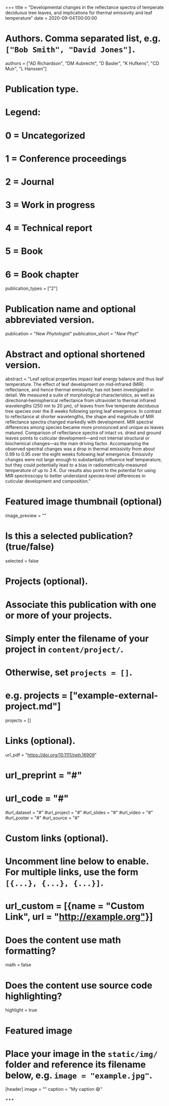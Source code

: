 +++
title = "Developmental changes in the reflectance spectra of temperate deciduous tree leaves, and implications for thermal emissivity and leaf temperature"
date = 2020-09-04T00:00:00

# Authors. Comma separated list, e.g. `["Bob Smith", "David Jones"]`.
authors = ["AD Richardson", "DM Aubrecht", "D Basler", "K Hufkens", "CD Muir", "L Hanssen"]

# Publication type.
# Legend:
# 0 = Uncategorized
# 1 = Conference proceedings
# 2 = Journal
# 3 = Work in progress
# 4 = Technical report
# 5 = Book
# 6 = Book chapter
publication_types = ["2"]

# Publication name and optional abbreviated version.
publication = "*New Phytologist*"
publication_short = "*New Phyt*"

# Abstract and optional shortened version.
abstract = "Leaf optical properties impact leaf energy balance and thus leaf temperature. The effect of leaf development on mid‐infrared (MIR) reflectance, and hence thermal emissivity, has not been investigated in detail. We measured a suite of morphological characteristics, as well as directional‐hemispherical reflectance from ultraviolet to thermal infrared wavelengths (250 nm to 20 µm), of leaves from five temperate deciduous tree species over the 8 weeks following spring leaf emergence. In contrast to reflectance at shorter wavelengths, the shape and magnitude of MIR reflectance spectra changed markedly with development. MIR spectral differences among species became more pronounced and unique as leaves matured. Comparison of reflectance spectra of intact vs. dried and ground leaves points to cuticular development—and not internal structural or biochemical changes—as the main driving factor. Accompanying the observed spectral changes was a drop in thermal emissivity from about 0.99 to 0.95 over the eight weeks following leaf emergence. Emissivity changes were not large enough to substantially influence leaf temperature, but they could potentially lead to a bias in radiometrically‐measured temperature of up to 3 K. Our results also point to the potential for using MIR spectroscopy to better understand species‐level differences in cuticular development and composition."

# Featured image thumbnail (optional)
image_preview = ""

# Is this a selected publication? (true/false)
selected = false

# Projects (optional).
#   Associate this publication with one or more of your projects.
#   Simply enter the filename of your project in `content/project/`.
#   Otherwise, set `projects = []`.
#   e.g. projects = ["example-external-project.md"]
projects = []

# Links (optional).
url_pdf = "https://doi.org/10.1111/nph.16909"
# url_preprint = "#"
# url_code = "#"
#url_dataset = "#"
#url_project = "#"
#url_slides = "#"
#url_video = "#"
#url_poster = "#"
#url_source = "#"

# Custom links (optional).
#   Uncomment line below to enable. For multiple links, use the form `[{...}, {...}, {...}]`.
# url_custom = [{name = "Custom Link", url = "http://example.org"}]

# Does the content use math formatting?
math = false

# Does the content use source code highlighting?
highlight = true

# Featured image
# Place your image in the `static/img/` folder and reference its filename below, e.g. `image = "example.jpg"`.
[header]
image = ""
caption = "My caption :smile:"

+++
